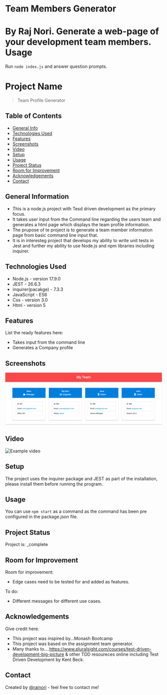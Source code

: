 Team Members Generator
===
By Raj Nori. Generate a web-page of your development team members.
Usage
===
Run ```node index.js``` and answer question prompts.

# Project Name

> Team Profile Generator

## Table of Contents
* [General Info](#general-information)
* [Technologies Used](#technologies-used)
* [Features](#features)
* [Screenshots](#screenshots)
* [Video](#Video-walkthrough)
* [Setup](#setup)
* [Usage](#usage)
* [Project Status](#project-status)
* [Room for Improvement](#room-for-improvement)
* [Acknowledgements](#acknowledgements)
* [Contact](#contact)
<!-- * [License](#license) -->


## General Information
- This is a node.js project with Tesd driven development as the primary focus. 
- It takes user input from the Command line regarding the users team and generates a html page which displays the team profile information.
- The prupose of te project is to generate a team member information page from basic command line input that.
- It is in interesteg project that develops my ability to write unit tests in Jest and further my ability to use Node.js and npm libraries including inquirer.

## Technologies Used
- Node.js - version 17.9.0
- JEST - 26.6.3
- inquirer(pacakge) - 7.3.3
- JavaScript - ES6
- Css - version 3.0
- Html - version 5


## Features
List the ready features here:
- Takes input from the command line
- Generates a Company profile



## Screenshots
![Example screenshot](Screen1.png)
<!-- If you have screenshots you'd like to share, include them here. -->

## Video
![Example video](https://www.youtube.com/watch?v=jabHdaHq6ag)
## Setup
The project uses the inquirer package and JEST as part of the installation, please install them before running the program.


## Usage
You can use `npm start` as a command as the command has been pre configured in the package.json file.


## Project Status
Project is: _complete

## Room for Improvement

Room for improvement:
- Edge cases need to be tested for and added as features.

To do:
- Different messages for different use cases.


## Acknowledgements
Give credit here.
- This project was inspired by...Monash Bootcamp
- This project was based on the assignment team generator.
- Many thanks to....https://www.pluralsight.com/courses/test-driven-development-big-picture & other TDD resoureces online including Test Driven Development by Kent Beck.



## Contact
Created by [@rajnori](https://rajnori.github.io/Portfolio-project/) - feel free to contact me!




